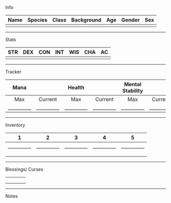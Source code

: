 Info

| Name | Species | Class | Background | Age | Gender | Sex |
| ---- | ------- | ----- | ---------- | --- | ------ | --- |
|      |         |       |            |     |        |     |

---  
Stats

| STR | DEX | CON | INT | WIS | CHA | AC  |
| --- | --- | --- | --- | --- | --- | --- |
|     |     |     |     |     |     |     |

--- 
Tracker

|    Mana    |            |   Health   |            | Mental Stability |            |
| :--------: | :--------: | :--------: | :--------: | :--------------: | :--------: |
|    Max     |  Current   |    Max     |  Current   |       Max        |  Current   |
| __________ | __________ | __________ | __________ |    __________    | __________ |

---
Inventory

| 1          | 2          | 3          | 4          | 5          |
| ---------- | ---------- | ---------- | ---------- | ---------- |
| __________ | __________ | __________ | __________ | __________ |
|            |            |            |            |            |
|            |            |            |            |            |
|            |            |            |            |            |

--- 

Blessings/ Curses

|     |     |     |     |
| --- | --- | --- | --- |
|     |     |     |     |
|     |     |     |     |
|     |     |     |     |

--- 

Notes
